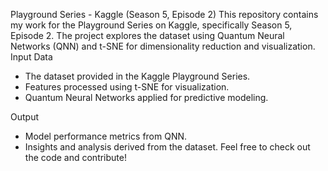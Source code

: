 Playground Series - Kaggle (Season 5, Episode 2)
This repository contains my work for the Playground Series on Kaggle, specifically Season 5, Episode 2. The project explores the dataset using Quantum Neural Networks (QNN) and t-SNE for dimensionality reduction and visualization.
Input Data
- The dataset provided in the Kaggle Playground Series.
- Features processed using t-SNE for visualization.
- Quantum Neural Networks applied for predictive modeling.
  
Output

- Model performance metrics from QNN.
- Insights and analysis derived from the dataset.
Feel free to check out the code and contribute! 
